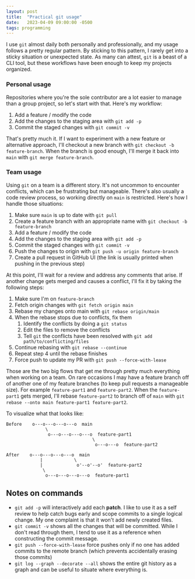 ```yaml
---
layout: post
title:  "Practical git usage"
date:   2023-04-09 09:00:00 -0500
tags: programming
---
```


I use `git` almost daily both personally and professionally, and my usage
follows a pretty regular pattern. By sticking to this pattern, I rarely get
into a sticky situation or unexpected state. As many can attest, `git` is a
beast of a CLI tool, but these workflows have been enough to keep my projects
organized.


### Personal usage

Repositories where you're the sole contributor are a lot easier to manage than a
group project, so let's start with that. Here's my workflow:

1. Add a feature / modify the code
2. Add the changes to the staging area with `git add -p`
3. Commit the staged changes with `git commit -v`

That's pretty much it. If I want to experiment with a new feature or
alternative approach, I'll checkout a new branch with `git checkout -b
feature-branch`. When the branch is good enough, I'll merge it back into `main`
with `git merge feature-branch`.


### Team usage

Using `git` on a team is a different story. It's not uncommon to encounter
conflicts, which can be frustrating but manageable. There's also usually a code
review process, so working directly on `main` is restricted. Here's how I
handle those situations:

1. Make sure `main` is up to date with `git pull`
2. Create a feature branch with an appropriate name with `git checkout -b feature-branch`
3. Add a feature / modify the code
4. Add the changes to the staging area with `git add -p`
5. Commit the staged changes with `git commit -v`
6. Push the changes to origin with `git push -u origin feature-branch`
7. Create a pull request in GitHub UI (the link is usually printed when pushing
   in the previous step)

At this point, I'll wait for a review and address any comments that arise. If
another change gets merged and causes a conflict, I'll fix it by taking the
following steps:

1. Make sure I'm on `feature-branch`
2. Fetch origin changes with `git fetch origin main`
3. Rebase my changes onto main with `git rebase origin/main`
4. When the rebase stops due to conflicts, fix them
    1. Identify the conflicts by doing a `git status`
    2. Edit the files to remove the conflicts
    3. Tell `git` the conflicts have been resolved with `git add path/to/conflicting/files`
5. Continue rebasing with `git rebase --continue`
6. Repeat step 4 until the rebase finishes
7. Force push to update my PR with `git push --force-with-lease`

Those are the two big flows that get me through pretty much everything when
working on a team. On rare occasions I may have a feature branch off of another
one of my feature branches (to keep pull requests a manageable size). For
example `feature-part1` and `feature-part2`. When the `feature-part1` gets
merged, I'll rebase `feature-part2` to branch off of `main` with `git rebase
--onto main feature-part1 feature-part2`.

To visualize what that looks like:

```
Before    o---o---o---o---o  main
               \
                o---o---o---o---o  feature-part1
                                 \
                                  o---o---o  feature-part2

After    o---o---o---o---o  main
             |            \
             |             o'--o'--o'  feature-part2
              \
               o---o---o---o---o  feature-part1
```

## Notes on commands

* `git add -p` will interactively add each **patch**. I like to use it as a
  self review to help catch bugs early and scope commits to a single logical
  change. My one complaint is that it won't add newly created files.
* `git commit -v` shows all the changes that will be committed. While I don't
  read through them, I tend to use it as a reference when constructing the commit
  message.
* `git push --force-with-lease` force pushes only if no one has added commits
  to the remote branch (which prevents accidentally erasing those commits)
* `git log --graph --decorate --all` shows the entire git history as a
  graph and can be useful to situate where everything is.
